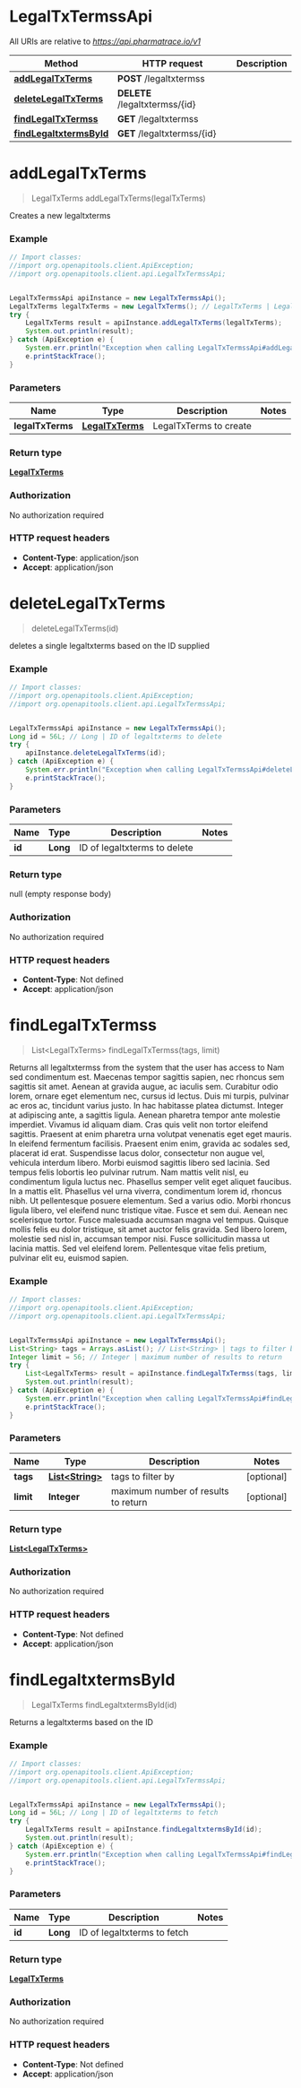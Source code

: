 # LegalTxTermssApi

All URIs are relative to *https://api.pharmatrace.io/v1*

Method | HTTP request | Description
------------- | ------------- | -------------
[**addLegalTxTerms**](LegalTxTermssApi.md#addLegalTxTerms) | **POST** /legaltxtermss | 
[**deleteLegalTxTerms**](LegalTxTermssApi.md#deleteLegalTxTerms) | **DELETE** /legaltxtermss/{id} | 
[**findLegalTxTermss**](LegalTxTermssApi.md#findLegalTxTermss) | **GET** /legaltxtermss | 
[**findLegaltxtermsById**](LegalTxTermssApi.md#findLegaltxtermsById) | **GET** /legaltxtermss/{id} | 


<a name="addLegalTxTerms"></a>
# **addLegalTxTerms**
> LegalTxTerms addLegalTxTerms(legalTxTerms)



Creates a new legaltxterms

### Example
```java
// Import classes:
//import org.openapitools.client.ApiException;
//import org.openapitools.client.api.LegalTxTermssApi;


LegalTxTermssApi apiInstance = new LegalTxTermssApi();
LegalTxTerms legalTxTerms = new LegalTxTerms(); // LegalTxTerms | LegalTxTerms to create
try {
    LegalTxTerms result = apiInstance.addLegalTxTerms(legalTxTerms);
    System.out.println(result);
} catch (ApiException e) {
    System.err.println("Exception when calling LegalTxTermssApi#addLegalTxTerms");
    e.printStackTrace();
}
```

### Parameters

Name | Type | Description  | Notes
------------- | ------------- | ------------- | -------------
 **legalTxTerms** | [**LegalTxTerms**](LegalTxTerms.md)| LegalTxTerms to create |

### Return type

[**LegalTxTerms**](LegalTxTerms.md)

### Authorization

No authorization required

### HTTP request headers

 - **Content-Type**: application/json
 - **Accept**: application/json

<a name="deleteLegalTxTerms"></a>
# **deleteLegalTxTerms**
> deleteLegalTxTerms(id)



deletes a single legaltxterms based on the ID supplied

### Example
```java
// Import classes:
//import org.openapitools.client.ApiException;
//import org.openapitools.client.api.LegalTxTermssApi;


LegalTxTermssApi apiInstance = new LegalTxTermssApi();
Long id = 56L; // Long | ID of legaltxterms to delete
try {
    apiInstance.deleteLegalTxTerms(id);
} catch (ApiException e) {
    System.err.println("Exception when calling LegalTxTermssApi#deleteLegalTxTerms");
    e.printStackTrace();
}
```

### Parameters

Name | Type | Description  | Notes
------------- | ------------- | ------------- | -------------
 **id** | **Long**| ID of legaltxterms to delete |

### Return type

null (empty response body)

### Authorization

No authorization required

### HTTP request headers

 - **Content-Type**: Not defined
 - **Accept**: application/json

<a name="findLegalTxTermss"></a>
# **findLegalTxTermss**
> List&lt;LegalTxTerms&gt; findLegalTxTermss(tags, limit)



Returns all legaltxtermss from the system that the user has access to Nam sed condimentum est. Maecenas tempor sagittis sapien, nec rhoncus sem sagittis sit amet. Aenean at gravida augue, ac iaculis sem. Curabitur odio lorem, ornare eget elementum nec, cursus id lectus. Duis mi turpis, pulvinar ac eros ac, tincidunt varius justo. In hac habitasse platea dictumst. Integer at adipiscing ante, a sagittis ligula. Aenean pharetra tempor ante molestie imperdiet. Vivamus id aliquam diam. Cras quis velit non tortor eleifend sagittis. Praesent at enim pharetra urna volutpat venenatis eget eget mauris. In eleifend fermentum facilisis. Praesent enim enim, gravida ac sodales sed, placerat id erat. Suspendisse lacus dolor, consectetur non augue vel, vehicula interdum libero. Morbi euismod sagittis libero sed lacinia.  Sed tempus felis lobortis leo pulvinar rutrum. Nam mattis velit nisl, eu condimentum ligula luctus nec. Phasellus semper velit eget aliquet faucibus. In a mattis elit. Phasellus vel urna viverra, condimentum lorem id, rhoncus nibh. Ut pellentesque posuere elementum. Sed a varius odio. Morbi rhoncus ligula libero, vel eleifend nunc tristique vitae. Fusce et sem dui. Aenean nec scelerisque tortor. Fusce malesuada accumsan magna vel tempus. Quisque mollis felis eu dolor tristique, sit amet auctor felis gravida. Sed libero lorem, molestie sed nisl in, accumsan tempor nisi. Fusce sollicitudin massa ut lacinia mattis. Sed vel eleifend lorem. Pellentesque vitae felis pretium, pulvinar elit eu, euismod sapien. 

### Example
```java
// Import classes:
//import org.openapitools.client.ApiException;
//import org.openapitools.client.api.LegalTxTermssApi;


LegalTxTermssApi apiInstance = new LegalTxTermssApi();
List<String> tags = Arrays.asList(); // List<String> | tags to filter by
Integer limit = 56; // Integer | maximum number of results to return
try {
    List<LegalTxTerms> result = apiInstance.findLegalTxTermss(tags, limit);
    System.out.println(result);
} catch (ApiException e) {
    System.err.println("Exception when calling LegalTxTermssApi#findLegalTxTermss");
    e.printStackTrace();
}
```

### Parameters

Name | Type | Description  | Notes
------------- | ------------- | ------------- | -------------
 **tags** | [**List&lt;String&gt;**](String.md)| tags to filter by | [optional]
 **limit** | **Integer**| maximum number of results to return | [optional]

### Return type

[**List&lt;LegalTxTerms&gt;**](LegalTxTerms.md)

### Authorization

No authorization required

### HTTP request headers

 - **Content-Type**: Not defined
 - **Accept**: application/json

<a name="findLegaltxtermsById"></a>
# **findLegaltxtermsById**
> LegalTxTerms findLegaltxtermsById(id)



Returns a legaltxterms based on the ID

### Example
```java
// Import classes:
//import org.openapitools.client.ApiException;
//import org.openapitools.client.api.LegalTxTermssApi;


LegalTxTermssApi apiInstance = new LegalTxTermssApi();
Long id = 56L; // Long | ID of legaltxterms to fetch
try {
    LegalTxTerms result = apiInstance.findLegaltxtermsById(id);
    System.out.println(result);
} catch (ApiException e) {
    System.err.println("Exception when calling LegalTxTermssApi#findLegaltxtermsById");
    e.printStackTrace();
}
```

### Parameters

Name | Type | Description  | Notes
------------- | ------------- | ------------- | -------------
 **id** | **Long**| ID of legaltxterms to fetch |

### Return type

[**LegalTxTerms**](LegalTxTerms.md)

### Authorization

No authorization required

### HTTP request headers

 - **Content-Type**: Not defined
 - **Accept**: application/json

